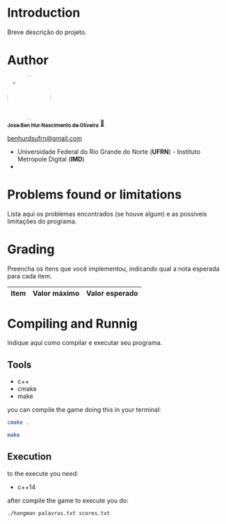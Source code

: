 # Introduction

<!-- TODO -->
Breve descrição do projeto.

# Author

<a href="https://github.com/Benhurds12">
 <img style="border-radius: 50%;" src="https://avatars.githubusercontent.com/u/90663589?v=4" width="100px;" alt=""/>
 <br />
 <sub><b>Jose Ben Hur Nascimento de Oliveira</b></sub></a> <a href="https://github.com/Benhurds12" title="Foguete não tem ré">🚀</a>
 
 benhurdsufrn@gmail.com
* Universidade Federal do Rio Grande do Norte (**UFRN**) - Instituto Metropole Digital (**IMD**)
* 
# Problems found or limitations

<!-- TODO -->
Lista aqui os problemas encontrados (se houve algum) e as
possíveis limitações do programa.

# Grading

<!-- TODO -->
Preencha os itens que você implementou, indicando qual a nota esperada para cada item.


Item     | Valor máximo   | Valor esperado
-------- | :-----: | :-----:

# Compiling and Runnig

<!-- TODO -->
Indique aqui como compilar e executar seu programa.

## Tools

* c++
* cmake
* make

you can compile the game doing this in your terminal:

```bash
cmake .
```
```bash
make
```

## Execution
to the execute you need:
+ c++14

after compile the game to execute you do:
```
./hangman palavras.txt scores.txt
```